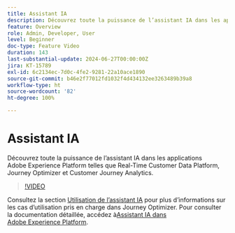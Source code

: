 ```yaml
---
title: Assistant IA
description: Découvrez toute la puissance de l’assistant IA dans les applications Adobe Experience Platform telles que Real-Time Customer Data Platform, Journey Optimizer et Customer Journey Analytics.
feature: Overview
role: Admin, Developer, User
level: Beginner
doc-type: Feature Video
duration: 143
last-substantial-update: 2024-06-27T00:00:00Z
jira: KT-15789
exl-id: 6c2134ec-7d0c-4fe2-9281-22a10ace1890
source-git-commit: b46e2f77012fd1032f4d434132ee3263489b39a8
workflow-type: ht
source-wordcount: '82'
ht-degree: 100%

---
```


# Assistant IA

Découvrez toute la puissance de l’assistant IA dans les applications Adobe Experience Platform telles que Real-Time Customer Data Platform, Journey Optimizer et Customer Journey Analytics.

>[!VIDEO](https://video.tv.adobe.com/v/3429845/?learn=on)

Consultez la section [Utilisation de l’assistant IA](https://experienceleague.adobe.com/fr/docs/journey-optimizer/using/get-started/ai-assistant) pour plus d’informations sur les cas d’utilisation pris en charge dans Journey Optimizer. Pour consulter la documentation détaillée, accédez à[Assistant IA dans Adobe Experience Platform](https://experienceleague.adobe.com/fr/docs/experience-platform/ai-assistant/home).

